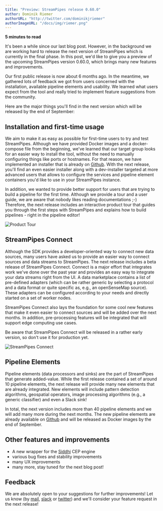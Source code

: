 ```yaml
---
title: "Preview: StreamPipes release 0.60.0"
author: Dominik Riemer
authorURL: "http://twitter.com/dominikjriemer"
authorImageURL: "/docs/img/riemer.png"
---
```

**<div style="float: left; padding-right: 40px;">5 minutes to read</div>**
<br/>

It's been a while since our last blog post. However, in the background we are working hard to release the next version of StreamPipes which is currently in the final phase.
In this post, we'd like to give you a preview of the upcoming StreamPipes version 0.60.0, which brings many new features and improvements.

<!--truncate-->

Our first public release is now about 6 months ago. In the meantime, we gathered lots of feedback we got from users concerned with the installation, available pipeline elements and usability.
We learned what users expect from the tool and really tried to implement feature suggestions from the community.

Here are the major things you'll find in the next version which will be released by the end of September:

## Installation and first-time usage
We aim to make it as easy as possible for first-time users to try and test StreamPipes. Although we have provided Docker images and a docker-compose file from the beginning, we've learned that our target group looks for an easier way to install the tool, without the need to manually configuring things like ports or hostnames.
For that reason, we have implemented an installer that is already on [Github](https://www.github.com/streampipes/streampipes-installer). With the next release, you'll find an even easier installer along with a dev-installer targeted at more advanced users that allows to configure the services and pipeline element containers you'd like to use in your StreamPipes instance.

In addition, we wanted to provide better support for users that are trying to build a pipeline for the first time. Although we provide a tour and a user guide, we are aware that nobody likes reading documentations ;-)
Therefore, the next release includes an interactive product tour that guides you through the first steps with StreamPipes and explains how to build pipelines - right in the pipeline editor!

<img class="blog-image" style="max-width:90%;" src="/docs/blog/assets/2018-09-17/streampipes-060-product-tour.png" alt="Product Tour"/>

## StreamPipes Connect

Although the SDK provides a developer-oriented way to connect new data sources, many users have asked us to provide an easier way to connect sources and data streams to StreamPipes.
The next release includes a beta release of StreamPipes Connect. Connect is a major effort that integrates work we've done over the past year and provides an easy way to integrate your data streams right from the UI.
A data marketplace contains a list of pre-defined adapters (which can be rather generic by selecting a protocol and a data format or quite specific as, e.g., an openSenseMap source).
These adapters can be configured according to your needs and directly started on a set of worker nodes.

StreamPipes Connect also lays the foundation for some cool new features that make it even easier to connect sources and will be added over the next months.
In addition, pre-processing features will be integrated that will support edge computing use cases.

Be aware that StreamPipes Connect will be released in a rather early version, so don't use it for production yet.

<img class="blog-image" style="max-width:90%;" src="/docs/blog/assets/2018-09-17/streampipes-060.png" alt="StreamPipes Connect"/>

## Pipeline Elements

Pipeline elements (data processors and sinks) are the part of StreamPipes that generate added-value.
While the first release contained a set of around 10 pipeline elements, the next release will provide many new elements that are already integrated.
New elements will include pattern detection algorithms, geospatial operators, image processing algorithms (e.g., a generic classifier) and even a Slack sink!

In total, the next version includes more than 40 pipeline elements and we will add many more during the next months.
The new pipeline elements are already available on [Github](https://www.github.com/streampipes/streampipes-pipeline-elements) and will be released as Docker images by the end of September.

## Other features and improvements

* A new wrapper for the [Siddhi](https://github.com/wso2/siddhi) CEP engine
* various bug fixes and stability improvements
* many UX improvements
* many more, stay tuned for the next blog post!

## Feedback

We are absolutely open to your suggestions for further improvements! Let us know (by [mail](mailto:feedback@streampipes.org), [slack](https://slack.streampipes.org) or [twitter](https://www.twitter.com/streampipes)) and we'll consider your feature request in the next release!






